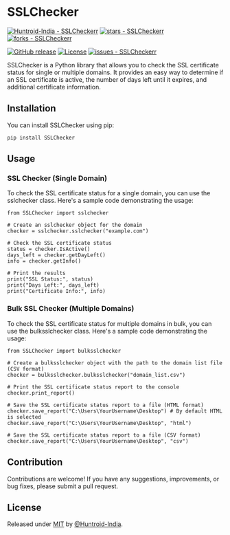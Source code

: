 # SSLChecker

[![Huntroid-India - SSLCheckerr](https://img.shields.io/static/v1?label=Huntroid-India&message=SSLCheckerr&color=blue&logo=github)](https://github.com/Huntroid-India/SSLCheckerr "Go to GitHub repo")
[![stars - SSLCheckerr](https://img.shields.io/github/stars/Huntroid-India/SSLCheckerr?style=social)](https://github.com/Huntroid-India/SSLCheckerr)
[![forks - SSLCheckerr](https://img.shields.io/github/forks/Huntroid-India/SSLCheckerr?style=social)](https://github.com/Huntroid-India/SSLCheckerr)


[![GitHub release](https://img.shields.io/github/release/Huntroid-India/SSLCheckerr?include_prereleases=&sort=semver&color=blue)](https://github.com/Huntroid-India/SSLCheckerr/releases/)
[![License](https://img.shields.io/badge/License-MIT-blue)](#license)
[![issues - SSLCheckerr](https://img.shields.io/github/issues/Huntroid-India/SSLCheckerr)](https://github.com/Huntroid-India/SSLCheckerr/issues)

SSLChecker is a Python library that allows you to check the SSL certificate status for single or multiple domains. It provides an easy way to determine if an SSL certificate is active, the number of days left until it expires, and additional certificate information. 

## Installation
You can install SSLChecker using pip:
```
pip install SSLChecker
```

## Usage
### SSL Checker (Single Domain)
To check the SSL certificate status for a single domain, you can use the sslchecker class. Here's a sample code demonstrating the usage:
```
from SSLChecker import sslchecker

# Create an sslchecker object for the domain
checker = sslchecker.sslchecker("example.com")

# Check the SSL certificate status
status = checker.IsActive()
days_left = checker.getDayLeft()
info = checker.getInfo()

# Print the results
print("SSL Status:", status)
print("Days Left:", days_left)
print("Certificate Info:", info)
```

### Bulk SSL Checker (Multiple Domains)
To check the SSL certificate status for multiple domains in bulk, you can use the bulksslchecker class. Here's a sample code demonstrating the usage:
```
from SSLChecker import bulksslchecker

# Create a bulksslchecker object with the path to the domain list file (CSV format)
checker = bulksslchecker.bulksslchecker("domain_list.csv")

# Print the SSL certificate status report to the console
checker.print_report()

# Save the SSL certificate status report to a file (HTML format)
checker.save_report("C:\Users\YourUsername\Desktop") # By default HTML is selected
checker.save_report("C:\Users\YourUsername\Desktop", "html")

# Save the SSL certificate status report to a file (CSV format)
checker.save_report("C:\Users\YourUsername\Desktop", "csv")
```

## Contribution
Contributions are welcome! If you have any suggestions, improvements, or bug fixes, please submit a pull request.

## License

Released under [MIT](/LICENSE) by [@Huntroid-India](https://github.com/Huntroid-India).



